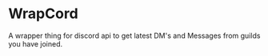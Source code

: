 # WrapCord
A wrapper thing for discord api to get latest DM's and Messages from guilds you have joined.
